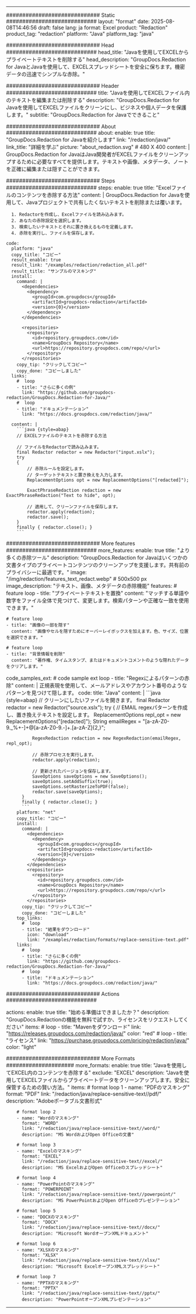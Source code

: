 
---
############################# Static ############################
layout: "format"
date:  2025-08-08T14:46:56
draft: false
lang: ja
format: Excel
product: "Redaction"
product_tag: "redaction"
platform: "Java"
platform_tag: "java"

############################# Head ############################
head_title: "Javaを使用してEXCELからプライベートテキストを削除する"
head_description: "GroupDocs.Redaction for JavaとJavaを使用して、EXCELスプレッドシートを安全に保ちます。機密データの迅速でシンプルな赤除。"

############################# Header ############################
title: "Javaを使用してEXCELファイル内のテキストを編集または削除する" 
description: "GroupDocs.Redaction for Javaを使用してEXCELファイルをクリーンにし、ビジネスや個人データを保護します。"
subtitle: "GroupDocs.Redaction for Javaでできること" 

############################# About ############################
about:
    enable: true
    title: "GroupDocs.Redaction for Javaを紹介します"
    link: "/redaction/java/"
    link_title: "詳細を学ぶ"
    picture: "about_redaction.svg" # 480 X 400
    content: |
       GroupDocs.Redaction for JavaはJava開発者がEXCELファイルをクリーンアップするために必要なすべてを提供します。テキストや画像、メタデータ、ノートを正確に編集または隠すことができます。

############################# Steps ############################
steps:
    enable: true
    title: "Excelファイルのコンテンツを赤除する方法"
    content: |
      GroupDocs.Redaction for Javaを使用して、Javaプロジェクトで共有したくないテキストを削除または覆います。
      
      1. Redactorを作成し、Excelファイルを読み込みます。
      2. あなたの赤除設定を選択します。
      3. 検索したいテキストとそれに置き換えるものを定義します。
      4. 赤除を実行し、ファイルを保存します。
   
    code:
      platform: "java"
      copy_title: "コピー"
      result_enable: true
      result_link: "/examples/redaction/redaction_all.pdf"
      result_title: "サンプルのマスキング"
      install:
        command: |
          <dependencies>
            <dependency>
              <groupId>com.groupdocs</groupId>
              <artifactId>groupdocs-redaction</artifactId>
              <version>{0}</version>
            </dependency>
          </dependencies>

          <repositories>
            <repository>
              <id>repository.groupdocs.com</id>
              <name>GroupDocs Repository</name>
              <url>https://repository.groupdocs.com/repo/</url>
            </repository>
          </repositories>
        copy_tip: "クリックしてコピー"
        copy_done: "コピーしました"
      links:
        #  loop
        - title: "さらに多くの例"
          link: "https://github.com/groupdocs-redaction/GroupDocs.Redaction-for-Java/"
        #  loop
        - title: "ドキュメンテーション"
          link: "https://docs.groupdocs.com/redaction/java/"
          
      content: |
        ```java {style=abap}
        // EXCELファイルのテキストを赤除する方法

        // ファイルをRedactorで読み込みます。
        final Redactor redactor = new Redactor("input.xslx");
        try
        {
            // 赤除ルールを設定します。
            // ターゲットテキストと置き換えを入力します。
            ReplacementOptions opt = new ReplacementOptions("[redacted]");
            
            ExactPhraseRedaction redaction = new ExactPhraseRedaction("Text to hide", opt);

            // 適用して、クリーンファイルを保存します。
            redactor.apply(redaction);
            redactor.save();
        }
        finally { redactor.close(); }
        ```            


############################# More features ############################
more_features:
  enable: true
  title: "より多くの赤除ツール"
  description: "GroupDocs.Redaction for Javaはいくつかの文書タイプのプライベートコンテンツのクリーンアップを支援します。共有前のプライバシーに最適です。"
  image: "/img/redaction/features_text_redact.webp" # 500x500 px
  image_description: "テキスト、画像、メタデータの赤除機能"
  features:
    # feature loop
    - title: "プライベートテキストを置換"
      content: "マッチする単語や数字をファイル全体で見つけて、変更します。検索パターンや正確な一致を使用できます。"

    # feature loop
    - title: "画像の一部を隠す"
      content: "画像やセルを隠すためにオーバーレイボックスを加えます。色、サイズ、位置を選択できます。"

    # feature loop
    - title: "背景情報を削除"
      content: "著作権、タイムスタンプ、またはドキュメントコメントのような隠れたデータをクリアします。"
      
  code_samples_ext:
    # code sample ext loop
    - title: "Regexによるパターンの赤除"
      content: |
        正規表現を使用して、メールアドレスやアカウント番号のようなパターンを見つけて隠します。
      code:
        title: "Java"
        content: |
          ```java {style=abap}
          //  クリーンにしたいファイルを開きます。
          final Redactor redactor = new Redactor("source.xslx");
          try
          {
              // EMAIL regexパターンを作成し、置き換えテキストを設定します。
              ReplacementOptions repl_opt = new ReplacementOptions("[redacted]");
              String emailRegex = "[a-zA-Z0-9._%+-]+@[a-zA-Z0-9.-]+\.[a-zA-Z]{2,}";

              RegexRedaction redaction = new RegexRedaction(emailRegex, repl_opt);
              
              // 赤除プロセスを実行します。
              redactor.apply(redaction);

              // 更新されたバージョンを保存します。
              SaveOptions saveOptions = new SaveOptions();
              saveOptions.setAddSuffix(true);
              saveOptions.setRasterizeToPDF(false);
              redactor.save(saveOptions);
          }
          finally { redactor.close(); }
          ```
        platform: "net"
        copy_title: "コピー"
        install:
          command: |
            <dependencies>
              <dependency>
                <groupId>com.groupdocs</groupId>
                <artifactId>groupdocs-redaction</artifactId>
                <version>{0}</version>
              </dependency>
            </dependencies>
            <repositories>
              <repository>
                <id>repository.groupdocs.com</id>
                <name>GroupDocs Repository</name>
                <url>https://repository.groupdocs.com/repo/</url>
              </repository>
            </repositories>
          copy_tip: "クリックしてコピー"
          copy_done: "コピーしました"
        top_links:
          #  loop
          - title: "結果をダウンロード"
            icon: "download"
            link: "/examples/redaction/formats/replace-sensitive-text.pdf"
        links:
          #  loop
          - title: "さらに多くの例"
            link: "https://github.com/groupdocs-redaction/GroupDocs.Redaction-for-Java/"
          #  loop
          - title: "ドキュメンテーション"
            link: "https://docs.groupdocs.com/redaction/java/"


############################# Actions ############################

actions:
  enable: true
  title: "始める準備はできましたか？"
  description: "GroupDocs.Redactionの機能を無料で試すか、ライセンスをリクエストしてください"
  items:
    #  loop
    - title: "Mavenをダウンロード"
      link: "https://releases.groupdocs.com/redaction/java/"
      color: "red"
        #  loop
    - title: "ライセンス"
      link: "https://purchase.groupdocs.com/pricing/redaction/java/"
      color: "light"


############################# More Formats #####################
more_formats:
    enable: true
    title: "Javaを使用してEXCEL内のコンテンツを赤除する"
    exclude: "EXCEL"
    description: "Javaを使用してEXCELファイルからプライベートデータをクリーンアップします。安全に保管するための賢い方法。"
    items: 
        # format loop 1
        - name: "PDFのマスキング"
          format: "PDF"
          link: "/redaction/java/replace-sensitive-text//pdf/"
          description: "Adobeポータブル文書形式"

        # format loop 2
        - name: "Wordのマスキング"
          format: "WORD"
          link: "/redaction/java/replace-sensitive-text//word/"
          description: "MS WordおよびOpen Officeの文書"
          
        # format loop 3
        - name: "Excelのマスキング"
          format: "EXCEL"
          link: "/redaction/java/replace-sensitive-text//excel/"
          description: "MS ExcelおよびOpen Officeのスプレッドシート"

        # format loop 4
        - name: "PowerPointのマスキング"
          format: "POWERPOINT"
          link: "/redaction/java/replace-sensitive-text//powerpoint/"
          description: "MS PowerPointおよびOpen Officeのプレゼンテーション"

        # format loop 5
        - name: "DOCXのマスキング"
          format: "DOCX"
          link: "/redaction/java/replace-sensitive-text//docx/"
          description: "Microsoft WordオープンXMLドキュメント"
          
        # format loop 6
        - name: "XLSXのマスキング"
          format: "XLSX"
          link: "/redaction/java/replace-sensitive-text//xlsx/"
          description: "Microsoft ExcelオープンXMLスプレッドシート"
          
        # format loop 7
        - name: "PPTXのマスキング"
          format: "PPTX"
          link: "/redaction/java/replace-sensitive-text//pptx/"
          description: "PowerPointオープンXMLプレゼンテーション"


---